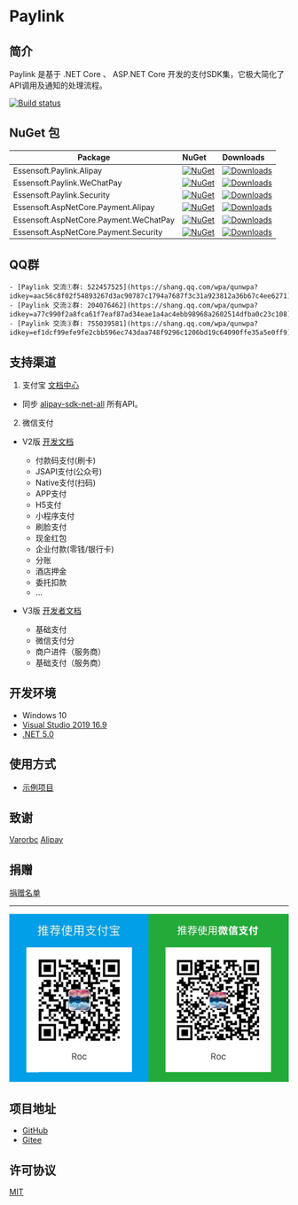 # Paylink

## 简介

Paylink 是基于 .NET Core 、 ASP.NET Core 开发的支付SDK集，它极大简化了API调用及通知的处理流程。

[![Build status](https://github.com/essensoft/paylink/workflows/.NET/badge.svg?branch=dev)](https://github.com/essensoft/paylink/actions?query=branch%3Adev)

## NuGet 包

Package  | NuGet | Downloads
-------- | :---- | :-------- 
Essensoft.Paylink.Alipay | [![NuGet](https://img.shields.io/nuget/v/Essensoft.Paylink.Alipay?style=flat-square)](https://www.nuget.org/packages/Essensoft.Paylink.Alipay) | [![Downloads](https://img.shields.io/nuget/dt/Essensoft.Paylink.Alipay?style=flat-square)](https://www.nuget.org/packages/Essensoft.Paylink.Alipay)
Essensoft.Paylink.WeChatPay | [![NuGet](https://img.shields.io/nuget/v/Essensoft.Paylink.WeChatPay?style=flat-square)](https://www.nuget.org/packages/Essensoft.Paylink.WeChatPay) | [![Downloads](https://img.shields.io/nuget/dt/Essensoft.Paylink.WeChatPay?style=flat-square)](https://www.nuget.org/packages/Essensoft.Paylink.WeChatPay)
Essensoft.Paylink.Security | [![NuGet](https://img.shields.io/nuget/v/Essensoft.Paylink.Security?style=flat-square)](https://www.nuget.org/packages/Essensoft.Paylink.Security) | [![Downloads](https://img.shields.io/nuget/dt/Essensoft.Paylink.Security?style=flat-square)](https://www.nuget.org/packages/Essensoft.Paylink.Security)
Essensoft.AspNetCore.Payment.Alipay | [![NuGet](https://img.shields.io/nuget/v/Essensoft.AspNetCore.Payment.Alipay?style=flat-square)](https://www.nuget.org/packages/Essensoft.AspNetCore.Payment.Alipay) | [![Downloads](https://img.shields.io/nuget/dt/Essensoft.AspNetCore.Payment.Alipay?style=flat-square)](https://www.nuget.org/packages/Essensoft.AspNetCore.Payment.Alipay)
Essensoft.AspNetCore.Payment.WeChatPay | [![NuGet](https://img.shields.io/nuget/v/Essensoft.AspNetCore.Payment.WeChatPay?style=flat-square)](https://www.nuget.org/packages/Essensoft.AspNetCore.Payment.WeChatPay) | [![Downloads](https://img.shields.io/nuget/dt/Essensoft.AspNetCore.Payment.WeChatPay?style=flat-square)](https://www.nuget.org/packages/Essensoft.AspNetCore.Payment.WeChatPay)
Essensoft.AspNetCore.Payment.Security | [![NuGet](https://img.shields.io/nuget/v/Essensoft.AspNetCore.Payment.Security?style=flat-square)](https://www.nuget.org/packages/Essensoft.AspNetCore.Payment.Security) | [![Downloads](https://img.shields.io/nuget/dt/Essensoft.AspNetCore.Payment.Security?style=flat-square)](https://www.nuget.org/packages/Essensoft.AspNetCore.Payment.Security)

## QQ群

    - [Paylink 交流①群: 522457525](https://shang.qq.com/wpa/qunwpa?idkey=aac56c8f02f54893267d3ac90787c1794a7687f3c31a923812a36b67c4ee6271)
    - [Paylink 交流②群: 204076462](https://shang.qq.com/wpa/qunwpa?idkey=a77c990f2a8fca61f7eaf87ad34eae1a4ac4ebb98968a2602514dfba0c23c108)
    - [Paylink 交流③群: 755039581](https://shang.qq.com/wpa/qunwpa?idkey=ef1dcf99efe9fe2cbb596ec743daa748f9296c1206bd19c64090ffe35a5e0ff9)

## 支持渠道

1. 支付宝 [文档中心](https://openhome.alipay.com/docCenter/docCenter.htm)

* 同步 [alipay-sdk-net-all](https://github.com/alipay/alipay-sdk-net-all) 所有API。

2. 微信支付

* V2版 [开发文档](https://pay.weixin.qq.com/wiki/doc/api/index.html)
    - 付款码支付(刷卡)
    - JSAPI支付(公众号)
    - Native支付(扫码)
    - APP支付
    - H5支付
    - 小程序支付
    - 刷脸支付
    - 现金红包
    - 企业付款(零钱/银行卡)
    - 分账
    - 酒店押金
    - 委托扣款
    - ...

* V3版 [开发者文档](https://pay.weixin.qq.com/wiki/doc/apiv3/index.shtml)
    - 基础支付
    - 微信支付分
    - 商户进件（服务商）
    - 基础支付（服务商）

## 开发环境
* Windows 10
* [Visual Studio 2019 16.9](https://visualstudio.microsoft.com)
* [.NET 5.0](https://dotnet.microsoft.com)

## 使用方式

* [示例项目](samples/WebApplicationSample)

## 致谢

[Varorbc](https://github.com/Varorbc)
[Alipay](https://github.com/alipay)

## 捐赠

[捐赠名单](FUNDING.md)

---

![Pay](qrcode-pay.png)

## 项目地址

- [GitHub](https://github.com/essensoft/paylink)
- [Gitee](https://gitee.com/essensoft/paylink)

## 许可协议

[MIT](LICENSE.md)
